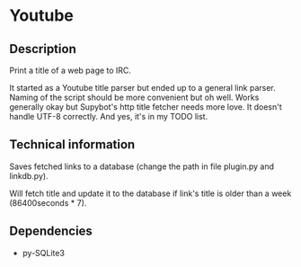 # Youtube

## Description
Print a title of a web page to IRC.

It started as a Youtube title parser but ended up to a general link parser.
Naming of the script should be more convenient but oh well. Works generally
okay but Supybot's http title fetcher needs more love. It doesn't handle UTF-8
correctly. And yes, it's in my TODO list.

## Technical information
Saves fetched links to a database (change the path in file plugin.py and linkdb.py).

Will fetch title and update it to the database if link's title is older than a
week (86400seconds * 7).

## Dependencies

* py-SQLite3

